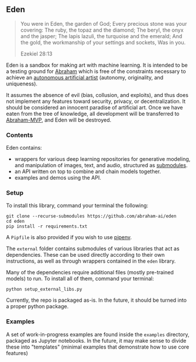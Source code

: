 ## Eden


> You were in Eden, the garden of God; Every precious stone was your covering: The ruby, the topaz and the diamond; The beryl, the onyx and the jasper; The lapis lazuli, the turquoise and the emerald; And the gold, the workmanship of your settings and sockets, Was in you. 
> 
> Ezekiel 28:13


Eden is a sandbox for making art with machine learning. It is intended to be a testing ground for [Abraham](http://abraham.ai) which is free of the constraints necessary to achieve an [autonomous artificial artist](https://medium.com/@genekogan/8384824a75c7) (autonomy, originality, and uniqueness). 

It assumes the absence of evil (bias, collusion, and exploits), and thus does not implement any features toward security, privacy, or decentralization. It should be considered an innocent paradise of artificial art. Once we have eaten from the tree of knowledge, all development will be transferred to [Abraham-MVP](https://github.com/abraham-ai/abraham), and Eden will be destroyed.

### Contents

Eden contains:
* wrappers for various deep learning repositories for generative modeling, and manipulation of images, text, and audio, structured as [submodules](https://git-scm.com/book/en/v2/Git-Tools-Submodules).
* an API written on top to combine and chain models together.
* examples and demos using the API.


### Setup

To install this library, command your terminal the following:

    git clone --recurse-submodules https://github.com/abraham-ai/eden
    cd eden
    pip install -r requirements.txt
    
A `Pipfile` is also provided if you wish to use [pipenv](https://github.com/pypa/pipenv).

The `external` folder contains submodules of various libraries that act as dependencies. These can be used directly according to their own instructions, as well as through wrappers contained in the `eden` library. 

Many of the dependencies require additional files (mostly pre-trained models) to run. To install all of them, command your terminal:

    python setup_external_libs.py
    
Currently, the repo is packaged as-is. In the future, it should be turned into a proper python package.
    
### Examples

A set of work-in-progress examples are found inside the `examples` directory, packaged as Jupyter notebooks. In the future, it may make sense to divide these into "templates" (minimal examples that demonstrate how to use core features)
